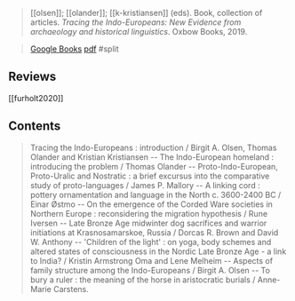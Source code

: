 > [[olsen]]; [[olander]]; [[k-kristiansen]] (eds). 
> Book, collection of articles. 
> *Tracing the Indo-Europeans: New Evidence from archaeology and historical linguistics*. Oxbow Books, 2019. 

> [Google Books](https://books.google.com/books?id=WXzKDwAAQBAJ)
> [pdf](a/b-olsen-t-olander-k-kristiansen2019eds.pdf) #split 

## Reviews
[[furholt2020]]

## Contents
> Tracing the Indo-Europeans : introduction / Birgit A. Olsen, Thomas Olander and Kristian Kristiansen -- The Indo-European homeland : introducing the problem / Thomas Olander -- Proto-Indo-European, Proto-Uralic and Nostratic : a brief excursus into the comparative study of proto-languages / James P. Mallory -- A linking cord : pottery ornamentation and language in the North c. 3600-2400 BC / Einar Østmo -- On the emergence of the Corded Ware societies in Northern Europe : reconsidering the migration hypothesis / Rune Iversen -- Late Bronze Age midwinter dog sacrifices and warrior initiations at Krasnosamarskoe, Russia / Dorcas R. Brown and David W. Anthony -- 'Children of the light' : on yoga, body schemes and altered states of consciousness in the Nordic Late Bronze Age - a link to India? / Kristin Armstrong Oma and Lene Melheim -- Aspects of family structure among the Indo-Europeans / Birgit A. Olsen -- To bury a ruler : the meaning of the horse in aristocratic burials / Anne-Marie Carstens.